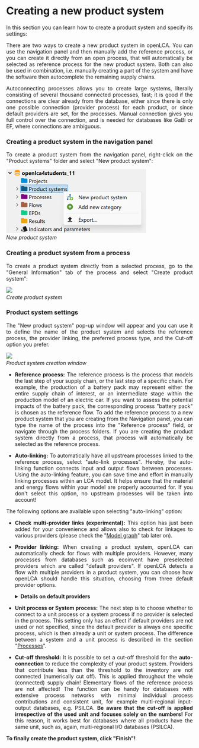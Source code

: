 # Creating a new product system

<div style='text-align: justify;'>

In this section you can learn how to create a product system and specify its settings:

There are two ways to create a new product system in openLCA. You can use the navigation panel and then manually add the reference process, or you can create it directly from an open process, that will automatically be selected as reference process for the new product system. Both can also be used in combination, i.e. manually creating a part of the system and have the software then autocomplete the remaining supply chains. 

Autoconnecting processes allows you to create large systems, literally consisting of several thousand connected processes, fast; it is good if the connections are clear already from the database, either since there is only one possible connection (provider process) for each product, or since default providers are set, for the processes. Manual connection gives you full control over the connection, and is needed for databases like GaBi or EF, where connections are ambiguous.

### Creating a product system in the navigation panel

To create a product system from the navigation panel, right-click on the "Product systems" folder and select "New product system":

![](../media/new_product_system.png)
<br>_New product system_

### Creating a product system from a process

To create a product system directly from a selected process, go to the "General Information" tab of the process and select "Create product system":

![](../media/create_product_system.png)
<br>_Create product system_

### Product system settings

The "New product system" pop-up window will appear and you can use it to define the name of the product system and selects the reference process, the provider linking, the preferred process type, and the Cut-off option you prefer.

![](../media/new_product_system_2.png)
<br>_Product system creation window_

- **Reference process:** The reference process is the process that models the last step of your supply chain, or the last step of a specific chain. For example, the production of a battery pack may represent either the entire supply chain of interest, or an intermediate stage within the production model of an electric car. If you want to assess the potential impacts of the battery pack, the corresponding process "battery pack" is chosen as the reference flow. To add the reference process to a new product system that you are creating from the Navigation panel, you can type the name of the process into the "Reference process" field, or navigate through the process folders. If you are creating the product system directly from a process, that process will automatically be selected as the reference process.
					
- **Auto-linking:** To automatically have all upstream processes linked to the reference process, select "auto-link processes". Hereby, the auto-linking function connects input and output flows between processes. Using the auto-linking feature, you can save time and effort in manually linking processes within an LCA model. It helps ensure that the material and energy flows within your model are properly accounted for. If you don't select this option, no upstream processes will be taken into account! 

The following options are available upon selecting "auto-linking" option:

- **Check multi-provider links (experimental):** This option has just been added for your convenience and allows also to check for linkages to various providers (please check the "[Model graph](../prod_sys/model_graph.md)" tab later on).

- **Provider linking:** When creating a product system, openLCA can automatically check for flows with multiple providers. However, many processes from databases such as ecoinvent have preselected providers which are called "default providers". If openLCA detects a flow with multiple providers in a product system, you can choose how openLCA should handle this situation, choosing from three default provider options.

	<details>
	<summary><b>Details on default providers</b></summary>

	
	-   **Only link default providers**: openLCA will exclusively create links between processes that share input and output flows from the default providers.

	-   **Prefer default providers**: openLCA will give priority to creating connections using data from the default providers. However, if there are no default providers set, openLCA will consider other providers to establish connections.

	-   **Ignore default providers**: openLCA completely disregards the default providers during the auto-linking process. The first suitable process connection found will be used then in each case. 

	After creating a product system, it is possible to add and delete connections in the ["Model graph"](../prod_sys/model_graph.md) tab.

</details>



- **Unit process or System process:** The next step is to choose whether to connect to a unit process or a system process if no provider is selected in the process. This setting only has an effect if default providers are not used or not specified, since the default provider is always one specific process, which is then already a unit or system process. The difference between a system and a unit process is described in the section "[Processes](../processes/index.html)".

- **Cut-off threshold:** It is possible to set a cut-off threshold for the **auto-connection** to reduce the complexity of your product system. Providers that contribute less than the threshold to the inventory are not connected (numerically cut off). This is applied throughout the whole (connected) supply chain! Elementary flows of the reference process are not affected! The function can be handy for databases with extensive process networks with minimal individual process contributions and consistent unit, for example multi-regional input-output databases, e.g. PSILCA. **Be aware that the cut-off is applied irrespective of the used unit and focuses solely on the numbers!** For this reason, it works best for databases where all products have the same unit, such as, again, multi-regional I/O databases (PSILCA).


**To finally create the product system, click "Finish"!**



</div>
